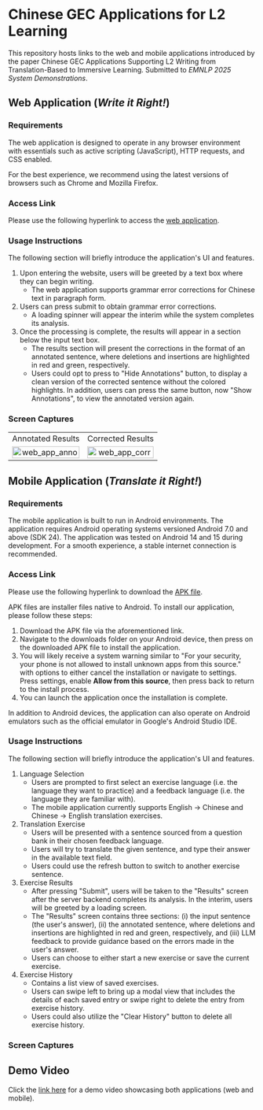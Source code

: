 # Chinese GEC Applications for L2 Learning
This repository hosts links to the web and mobile applications introduced by the paper Chinese GEC Applications Supporting L2 Writing from Translation-Based to Immersive Learning. Submitted to *EMNLP 2025 System Demonstrations*.

## Web Application (*Write it Right!*)
### Requirements
The web application is designed to operate in any browser environment with essentials such as active scripting (JavaScript), HTTP requests, and CSS enabled. 

For the best experience, we recommend using the latest versions of browsers such as Chrome and Mozilla Firefox.

### Access Link
Please use the following hyperlink to access the [web application](https://google.com).

### Usage Instructions
The following section will briefly introduce the application's UI and features.

1. Upon entering the website, users will be greeted by a text box where they can begin writing.
    - The web application supports grammar error corrections for Chinese text in paragraph form.
2. Users can press submit to obtain grammar error corrections. 
    - A loading spinner will appear the interim while the system completes its analysis. 
3. Once the processing is complete, the results will appear in a section below the input text box. 
    - The results section will present the corrections in the format of an annotated sentence, where deletions and insertions are highlighted in red and green, respectively.
    - Users could opt to press to "Hide Annotations" button, to display a clean version of the corrected sentence without the colored highlights. In addition, users can press the same button, now "Show Annotations", to view the annotated version again.
### Screen Captures
<table>
    <tr>
        <td align="center">Annotated Results</td>
        <td align="center">Corrected Results</td>
    </tr>
    <tr>
        <td align="center"><img src="https://github.com/user-attachments/assets/f54ef6c4-d7cb-448b-bfda-82e0a31f2689" alt="web_app_anno" width = 100% height = 100%></td>
        <td align="center"><img src="https://github.com/user-attachments/assets/90af99b1-bf39-4678-af56-9455c82cfc40" alt="web_app_corr" width = 100% height = 100%></td>
    </tr> 
</table>

## Mobile Application (*Translate it Right!*)
### Requirements
The mobile application is built to run in Android environments. The application requires Android operating systems versioned Android 7.0 and above (SDK 24). The application was tested on Android 14 and 15 during development. For a smooth experience, a stable internet connection is recommended.

### Access Link
Please use the following hyperlink to download the [APK file](https://google.com).

APK files are installer files native to Android. To install our application, please follow these steps:
1. Download the APK file via the aforementioned link.
2. Navigate to the downloads folder on your Android device, then press on the downloaded APK file to install the application.
3. You will likely receive a system warning similar to "For your security, your phone is not allowed to install unknown apps from this source." with options to either cancel the installation or navigate to settings. Press settings, enable **Allow from this source**, then press back to return to the install process.
4. You can launch the application once the installation is complete.

In addition to Android devices, the application can also operate on Android emulators such as the official emulator in Google's Android Studio IDE.  
### Usage Instructions
The following section will briefly introduce the application's UI and features.
1. Language Selection
    - Users are prompted to first select an exercise language (i.e. the language they want to practice) and a feedback language (i.e. the language they are familiar with). 
    - The mobile application currently supports English -> Chinese and Chinese -> English translation exercises.
2. Translation Exercise
    - Users will be presented with a sentence sourced from a question bank in their chosen feedback language.
    - Users will try to translate the given sentence, and type their answer in the available text field.
    - Users could use the refresh button to switch to another exercise sentence.
3. Exercise Results
    - After pressing "Submit", users will be taken to the "Results" screen after the server backend completes its analysis. In the interim, users will be greeted by a loading screen. 
    - The "Results" screen contains three sections: (i) the input sentence (the user's answer), (ii) the annotated sentence, where deletions and insertions are highlighted in red and green, respectively, and (iii) LLM feedback to provide guidance based on the errors made in the user's answer. 
    - Users can choose to either start a new exercise or save the current exercise. 
4. Exercise History
    - Contains a list view of saved exercises.
    - Users can swipe left to bring up a modal view that includes the details of each saved entry or swipe right to delete the entry from exercise history.
    - Users could also utilize the "Clear History" button to delete all exercise history.
### Screen Captures

## Demo Video
Click the [link here](https://google.com) for a demo video showcasing both applications (web and mobile).


